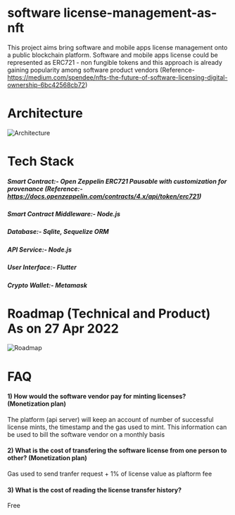 # software license-management-as-nft

This project aims bring software and mobile apps license management onto a public blockchain platform. Software and mobile apps license could be represented as ERC721 - non fungible tokens and this approach is already gaining popularity among software product vendors (Reference- https://medium.com/spendee/nfts-the-future-of-software-licensing-digital-ownership-6bc42568cb72)


Architecture
==================================================


![Architecture](https://user-images.githubusercontent.com/7190454/165480247-4b21e54f-e515-4391-804a-82933dc83bab.png)


Tech Stack
==================================================

##### Smart Contract:- Open Zeppelin ERC721 Pausable with customization for provenance (Reference:- https://docs.openzeppelin.com/contracts/4.x/api/token/erc721)
##### Smart Contract Middleware:- Node.js
##### Database:- Sqlite, Sequelize ORM
##### API Service:- Node.js
##### User Interface:- Flutter
##### Crypto Wallet:- Metamask


Roadmap (Technical and Product) As on 27 Apr 2022
==================================================

![Roadmap](https://user-images.githubusercontent.com/7190454/165434811-d009a711-7583-42d1-ac9e-f39d7834c64d.png)


FAQ
==================================================
#### 1) How would the software vendor pay for minting licenses? (Monetization plan)
The platform (api server) will keep an account of number of successful license mints, the timestamp and the gas used to mint. This information can be used to bill the software vendor on a monthly basis
#### 2) What is the cost of transfering the software license from one person to other? (Monetization plan)
Gas used to send tranfer request + 1% of license value as plaftorm fee
#### 3) What is the cost of reading the license transfer history?
Free
